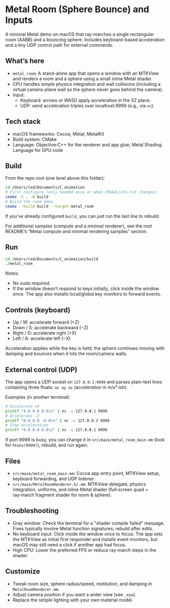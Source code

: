# Metal Room (Sphere Bounce) and Inputs

A minimal Metal demo on macOS that ray-marches a single rectangular room (AABB) and a bouncing sphere. Includes keyboard-based acceleration and a tiny UDP control path for external commands.

## What’s here
- `metal_room`: A stand-alone app that opens a window with an MTKView and renders a room and a sphere using a small inline Metal shader.
- CPU handles simple physics integration and wall collisions (including a virtual camera-plane wall so the sphere never goes behind the camera).
- Input:
  - Keyboard: arrows or WASD apply acceleration in the XZ plane.
  - UDP: send acceleration triples over localhost:9999 (e.g., via `nc`).

## Tech stack
- macOS frameworks: Cocoa, Metal, MetalKit
- Build system: CMake
- Language: Objective‑C++ for the renderer and app glue; Metal Shading Language for GPU code

## Build
From the repo root (one level above this folder):

```zsh
cd /Users/red/Documents/C_animation
# First configure (only needed once or when CMakeLists.txt changes)
cmake -S . -B build
# Build the room demo
cmake --build build --target metal_room
```

If you’ve already configured `build`, you can just run the last line to rebuild.

For additional samples (compute and a minimal renderer), see the root README’s “Metal compute and minimal rendering samples” section.

## Run
```zsh
cd /Users/red/Documents/C_animation/build
./metal_room
```

Notes:
- No sudo required.
- If the window doesn’t respond to keys initially, click inside the window once. The app also installs local/global key monitors to forward events.

## Controls (keyboard)
- Up / W: accelerate forward (+Z)
- Down / S: accelerate backward (−Z)
- Right / D: accelerate right (+X)
- Left / A: accelerate left (−X)

Acceleration applies while the key is held; the sphere continues moving with damping and bounces when it hits the room/camera walls.

## External control (UDP)
The app opens a UDP socket on `127.0.0.1:9999` and parses plain-text lines containing three floats: `ax ay az` (acceleration in m/s²‑ish).

Examples (in another terminal):
```zsh
# Accelerate +X
printf "4.0 0.0 0.0\n" | nc -u 127.0.0.1 9999
# Accelerate -Z
printf "0.0 0.0 -6.0\n" | nc -u 127.0.0.1 9999
# Stop acceleration
printf "0.0 0.0 0.0\n" | nc -u 127.0.0.1 9999
```

If port 9999 is busy, you can change it in `src/maze/metal_room_main.mm` (look for `htons(9999)`), rebuild, and run again.

## Files
- `src/maze/metal_room_main.mm`: Cocoa app entry point, MTKView setup, keyboard forwarding, and UDP listener.
- `src/maze/MetalRoomRenderer.h/.mm`: MTKView delegate, physics integration, uniforms, and inline Metal shader (full‑screen quad + ray‑march fragment shader for room & sphere).

## Troubleshooting
- Gray window: Check the terminal for a "shader compile failed" message. Fixes typically involve Metal function signatures; rebuild after edits.
- No keyboard input: Click inside the window once to focus. The app sets the MTKView as initial first responder and installs event monitors, but macOS may still need a click if another app had focus.
- High CPU: Lower the preferred FPS or reduce ray‑march steps in the shader.

## Customize
- Tweak room size, sphere radius/speed, restitution, and damping in `MetalRoomRenderer.mm`.
- Adjust camera position if you want a wider view (see `_eye`).
- Replace the simple lighting with your own material model.
